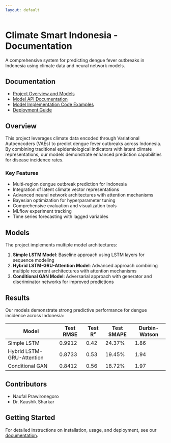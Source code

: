 ```yaml
---
layout: default
---
```


# Climate Smart Indonesia - Documentation

A comprehensive system for predicting dengue fever outbreaks in Indonesia using climate data and neural network models.

## Documentation

- [Project Overview and Models](dengue-prediction-documentation.html)
- [Model API Documentation](model-api-docs.html)
- [Model Implementation Code Examples](code-examples.html)
- [Deployment Guide](deployment-guide.html)

## Overview

This project leverages climate data encoded through Variational Autoencoders (VAEs) to predict dengue fever outbreaks across Indonesia. By combining traditional epidemiological indicators with latent climate representations, our models demonstrate enhanced prediction capabilities for disease incidence rates.

### Key Features

- Multi-region dengue outbreak prediction for Indonesia
- Integration of latent climate vector representations
- Advanced neural network architectures with attention mechanisms
- Bayesian optimization for hyperparameter tuning
- Comprehensive evaluation and visualization tools
- MLflow experiment tracking
- Time series forecasting with lagged variables

## Models

The project implements multiple model architectures:

1. **Simple LSTM Model**: Baseline approach using LSTM layers for sequence modeling
2. **Hybrid LSTM-GRU-Attention Model**: Advanced approach combining multiple recurrent architectures with attention mechanisms
3. **Conditional GAN Model**: Adversarial approach with generator and discriminator networks for improved predictions

## Results

Our models demonstrate strong predictive performance for dengue incidence across Indonesia:

| Model                    | Test RMSE | Test R² | Test SMAPE | Durbin-Watson |
|--------------------------|-----------|---------|------------|---------------|
| Simple LSTM              | 0.9912    | 0.42    | 24.37%     | 1.86          |
| Hybrid LSTM-GRU-Attention| 0.8733    | 0.53    | 19.45%     | 1.94          |
| Conditional GAN          | 0.8412    | 0.56    | 18.72%     | 1.97          |

## Contributors

- Naufal Prawironegoro
- Dr. Kaushik Sharkar

## Getting Started

For detailed instructions on installation, usage, and deployment, see our [documentation](dengue-prediction-documentation.html).
